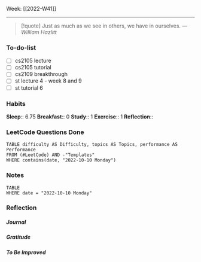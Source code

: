 Week: [[2022-W41]]
- - -
>[!quote]
> Just as much as we see in others, we have in ourselves.
> — <cite>William Hazlitt</cite>

### To-do-list
- [ ] cs2105 lecture
- [ ] cs2105 tutorial 
- [ ] cs2109 breakthrough
- [ ] st lecture 4 - week 8 and 9
- [ ] st tutorial 6

### Habits
**Sleep**:: 6.75
**Breakfast**:: 0
**Study**:: 1
**Exercise**:: 1
**Reflection**:: 

### LeetCode Questions Done
```dataview
TABLE difficulty AS Difficulty, topics AS Topics, performance AS Performance
FROM (#LeetCode) AND -"Templates"
WHERE contains(date, "2022-10-10 Monday") 
```

### Notes
```dataview
TABLE
WHERE date = "2022-10-10 Monday"
```

### Reflection
##### Journal
##### Gratitude
##### To Be Improved